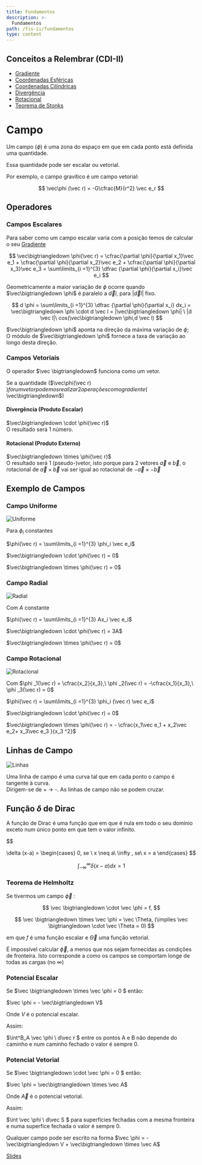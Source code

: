 ```yaml
---
title: Fundamentos
description: >-
  Fundamentos
path: /fis-ii/fundamentos
type: content
---
```


## Conceitos a Relembrar (CDI-II)

- [Gradiente](../cdi-ii/diferenciabilidade#gradiente-de-uma-função)
- [Coordenadas Esféricas](../cdi-ii/integracao-mudanca-var#coordenadas-esféricas)
- [Coordenadas Cilíndricas](../cdi-ii/integracao-mudanca-var#coordenadas-cilíndricas)
- [Divergência](../cdi-ii/fluxo-teorema-divergencia#divergência-de-um-campo-vetorial)
- [Rotacional](../cdi-ii/rotacional-teorema-stokes#rotacional)
- [Teorema de Stonks](../cdi-ii/rotacional-teorema-stokes#teorema-de-stokes)

# Campo

Um campo ($\phi$) é uma zona do espaço em que em cada ponto está definida uma quantidade.

Essa quantidade pode ser escalar ou vetorial.

Por exemplo, o campo gravítico é um campo vetorial:

$$
\vec\phi (\vec r) = -G\cfrac{M}{r^2} \vec e_r
$$

## Operadores

### Campos Escalares

Para saber como um campo escalar varia com a posição temos de calcular o seu [Gradiente](../cdi-ii/diferenciabilidade#gradiente-de-uma-função)

$$
\vec\bigtriangledown \phi(\vec r) = \cfrac{\partial \phi}{\partial x_1}\vec e_1 + \cfrac{\partial \phi}{\partial x_2}\vec e_2 + \cfrac{\partial \phi}{\partial x_3}\vec e_3 = \sum\limits_{i =1}^{3} \dfrac {\partial \phi}{\partial x_i}\vec e_i
$$

Geometricamente a maior variação de $\phi$ ocorre quando $\vec\bigtriangledown \phi$ é paralelo a $\vec dl$, para $|\vec dl|$ fixo.

$$
d \phi = \sum\limits_{i =1}^{3} \dfrac {\partial \phi}{\partial x_i} dx_i = \vec\bigtriangledown \phi \cdot d \vec l = |\vec\bigtriangledown \phi| \ |d \vec l|\ cos(\vec\bigtriangledown \phi,d \vec l)
$$

$\vec\bigtriangledown \phi$ aponta na direção da máxima variação de $\phi$;\
O módulo de $\vec\bigtriangledown \phi$ fornece a taxa de variação ao longo
desta direção.

### Campos Vetoriais

O operador $\vec \bigtriangledown$ funciona como um vetor.

Se a quantidade ($\vec\phi(\vec r) $) for um vetor podemos realizar 2 operações com o gradiente ($ \vec\bigtriangledown$)

#### Divergência (Produto Escalar)

$\vec\bigtriangledown \cdot \phi(\vec r)$\
 O resultado será 1 número.

#### Rotacional (Produto Externo)

$\vec\bigtriangledown \times \phi(\vec r)$\
 O resultado será 1 (pseudo-)vetor, isto porque para 2 vetores $\vec a$ e $\vec b$, o rotacional de $\vec a \times \vec b$ vai ser igual ao rotacional de $- \vec a \times - \vec b$

## Exemplo de Campos

### Campo Uniforme

![Uniforme](./imgs/0002-campo-uniforme.jpg#dark=1)

Para $\phi _i$ constantes

$\phi(\vec r) = \sum\limits_{i =1}^{3}  \phi_i  \vec e_i$

$\vec\bigtriangledown \cdot \phi(\vec r) = 0$

$\vec\bigtriangledown \times \phi(\vec r) = 0$

### Campo Radial

![Radial](./imgs/0002-campo-radial.png#dark=1)

Com $A$ constante

$\phi(\vec r) = \sum\limits_{i =1}^{3}  Ax_i  \vec e_i$

$\vec\bigtriangledown \cdot \phi(\vec r) = 3A$

$\vec\bigtriangledown \times \phi(\vec r) = 0$

### Campo Rotacional

![Rotacional](./imgs/0002-campo-rotacional2.png#dark=1)

Com $\phi _1(\vec r) = \cfrac{x_2}{x_3},\ \phi _2(\vec r) = -\cfrac{x_1}{x_3},\ \phi _3(\vec r) = 0$

$\phi(\vec r) = \sum\limits_{i =1}^{3}  \phi_i (\vec r)  \vec e_i$

$\vec\bigtriangledown \cdot \phi(\vec r) = 0$

$\vec\bigtriangledown \times \phi(\vec r) = - \cfrac{x_1\vec e_1 + x_2\vec e_2+  x_3\vec e_3 }{x_3 ^2}$

## Linhas de Campo

![Linhas](./imgs/0002-linhas-campo.jpg#dark=1)

Uma linha de campo é uma curva tal que em cada ponto o
campo é tangente à curva.\
 Dirigem-se de + $\rightarrow$ -.
As linhas de campo não se podem cruzar.

## Função $\delta$ de Dirac

A função de Dirac é uma função que em que é nula em todo o seu domínio exceto num único ponto em que tem o valor infinito.

$$

\delta (x-a) =
    \begin{cases}
      0,  se \ x \neq a\\
      \infty , se\ x = a
    \end{cases}
$$

$$
\int^\infty_{-\infty} \delta (x-a) dx = 1
$$

### Teorema de Helmholtz

Se tivermos um campo $\vec \phi$ :

$$
\vec \bigtriangledown \cdot \vec \phi = f,
$$

$$
\vec \bigtriangledown \times \vec \phi = \vec \Theta, (\implies \vec \bigtriangledown \cdot \vec \Theta = 0)
$$

em que $f$ é uma função escalar e $\vec \Theta$ uma função vetorial.

É impossível calcular $\vec \phi$, a menos que nos sejam fornecidas as condições de fronteira.
Isto corresponde a como os campos se comportam longe de todas as cargas (no $\infty$)

### Potencial Escalar

Se $\vec \bigtriangledown \times \vec \phi = 0 $ então:

$\vec \phi = - \vec\bigtriangledown V$

Onde $V$ é o potencial escalar.

Assim:

$\int^B_A \vec \phi \ d\vec r $ entre os pontos A e B não depende do caminho e num caminho fechado o valor é sempre 0.

### Potencial Vetorial

Se $\vec \bigtriangledown \cdot \vec \phi = 0 $ então:

$\vec \phi = \vec\bigtriangledown \times \vec A$

Onde $\vec A$ é o potencial vetorial.

Assim:

$\int \vec \phi \ d\vec S $ para superfícies fechadas com a mesma fronteira e numa superfíce fechada o valor é sempre 0.

Qualquer campo pode ser escrito na forma $\vec \phi = - \vec\bigtriangledown V + \vec\bigtriangledown \times \vec A$

[Slides](https://drive.google.com/file/d/1JJ0hvtzRHPiJwS3mNjP8ffPkbRe7FWDs/view?usp=sharing)
